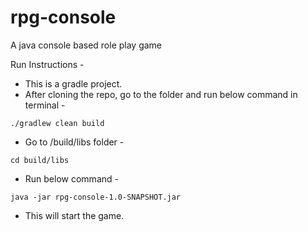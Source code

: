# rpg-console
A java console based role play game

Run Instructions - 
- This is a gradle project.
- After cloning the repo, go to the folder and run below command in terminal -
```
./gradlew clean build
```
- Go to /build/libs folder - 
```
cd build/libs
```
- Run below command -
```
java -jar rpg-console-1.0-SNAPSHOT.jar
```
- This will start the game.
